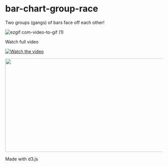 # bar-chart-group-race

Two groups (gangs) of bars face off each other!

![ezgif com-video-to-gif (1)](https://github.com/Dimanjan/bar-chart-group-race/assets/34402345/e833a705-9de1-46be-b0c7-9dfca959461b)

Watch full video 

[![Watch the video](https://img.youtube.com/vi/CtHZ8bjpWMc/hqdefault.jpg)](https://www.youtube.com/embed/<VIDEO_ID>)

[<img src="https://img.youtube.com/vi/CtHZ8bjpWMc/hqdefault.jpg" width="600" height="300"
/>](https://www.youtube.com/embed/<VIDEO_ID>)


Made with d3.js
